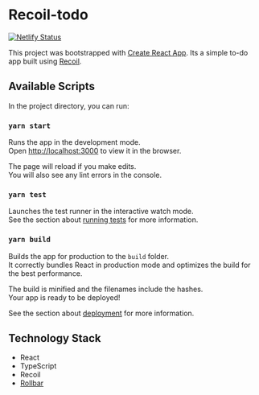 # Recoil-todo

[![Netlify Status](https://api.netlify.com/api/v1/badges/8ff88011-6134-44a9-9887-efe1b026bc62/deploy-status)](https://app.netlify.com/sites/recoiltodo/deploys)

This project was bootstrapped with [Create React App](https://github.com/facebook/create-react-app). Its a simple to-do app built using <a href="https://recoiljs.org/">Recoil</a>.

## Available Scripts

In the project directory, you can run:

### `yarn start`

Runs the app in the development mode.\
Open [http://localhost:3000](http://localhost:3000) to view it in the browser.

The page will reload if you make edits.\
You will also see any lint errors in the console.

### `yarn test`

Launches the test runner in the interactive watch mode.\
See the section about [running tests](https://facebook.github.io/create-react-app/docs/running-tests) for more information.

### `yarn build`

Builds the app for production to the `build` folder.\
It correctly bundles React in production mode and optimizes the build for the best performance.

The build is minified and the filenames include the hashes.\
Your app is ready to be deployed!

See the section about [deployment](https://facebook.github.io/create-react-app/docs/deployment) for more information.

## Technology Stack

- React
- TypeScript
- Recoil
- [Rollbar](https://rollbar.com/sunny.prakashgm/recoil-todo)
